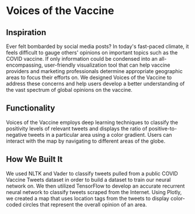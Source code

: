 # Voices of the Vaccine
## Inspiration
Ever felt bombarded by social media posts? In today's fast-paced climate, it feels difficult to gauge others' opinions on important topics such as the COVID vaccine. If only information could be condensed into an all-encompassing, user-friendly visualization tool that can help vaccine providers and marketing professionals determine appropriate geographic areas to focus their efforts on. We designed Voices of the Vaccine to address these concerns and help users develop a better understanding of the vast spectrum of global opinions on the vaccine. 

## Functionality
Voices of the Vaccine employs deep learning techniques to classify the positivity levels of relevant tweets and displays the ratio of positive-to-negative tweets in a particular area using a color gradient. Users can interact with the map by navigating to different areas of the globe.

## How We Built It
We used NLTK and Vader to classify tweets pulled from a public COVID Vaccine Tweets dataset in order to build a dataset to train our neural network on. We then utilized TensorFlow to develop an accurate recurrent neural network to classify tweets scraped from the Internet. Using Plotly, we created a map that uses location tags from the tweets to display color-coded circles that represent the overall opinion of an area.
